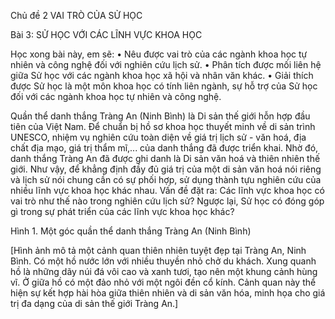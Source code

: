 Chủ đề 2
VAI TRÒ CỦA SỬ HỌC

Bài 3: SỬ HỌC VỚI CÁC LĨNH VỰC KHOA HỌC

Học xong bài này, em sẽ:
• Nêu được vai trò của các ngành khoa học tự nhiên và công nghệ đối với nghiên cứu lịch sử.
• Phân tích được mối liên hệ giữa Sử học với các ngành khoa học xã hội và nhân văn khác.
• Giải thích được Sử học là một môn khoa học có tính liên ngành, sự hỗ trợ của Sử học đối với các ngành khoa học tự nhiên và công nghệ.

Quần thể danh thắng Tràng An (Ninh Bình) là Di sản thế giới hỗn hợp đầu tiên của Việt Nam. Để chuẩn bị hồ sơ khoa học thuyết minh về di sản trình UNESCO, nhiệm vụ nghiên cứu toàn diện về giá trị lịch sử - văn hoá, địa chất địa mạo, giá trị thẩm mĩ,... của danh thắng đã được triển khai. Nhờ đó, danh thắng Tràng An đã được ghi danh là Di sản văn hoá và thiên nhiên thế giới. Như vậy, để khẳng định đầy đủ giá trị của một di sản văn hoá nói riêng và lịch sử nói chung cần có sự phối hợp, sử dụng thành tựu nghiên cứu của nhiều lĩnh vực khoa học khác nhau. Vấn đề đặt ra: Các lĩnh vực khoa học có vai trò như thế nào trong nghiên cứu lịch sử? Ngược lại, Sử học có đóng góp gì trong sự phát triển của các lĩnh vực khoa học khác?

Hình 1. Một góc quần thể danh thắng Tràng An (Ninh Bình)

[Hình ảnh mô tả một cảnh quan thiên nhiên tuyệt đẹp tại Tràng An, Ninh Bình. Có một hồ nước lớn với nhiều thuyền nhỏ chở du khách. Xung quanh hồ là những dãy núi đá vôi cao và xanh tươi, tạo nên một khung cảnh hùng vĩ. Ở giữa hồ có một đảo nhỏ với một ngôi đền cổ kính. Cảnh quan này thể hiện sự kết hợp hài hòa giữa thiên nhiên và di sản văn hóa, minh họa cho giá trị đa dạng của di sản thế giới Tràng An.]